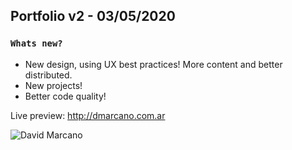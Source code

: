 ## Portfolio v2 - 03/05/2020

### `Whats new?`

- New design, using UX best practices! More content and better distributed.
- New projects!
- Better code quality!

Live preview: http://dmarcano.com.ar

![David Marcano](https://repository-images.githubusercontent.com/261012982/3cb07480-9579-11ea-8546-8d1bbd45ad4c)
